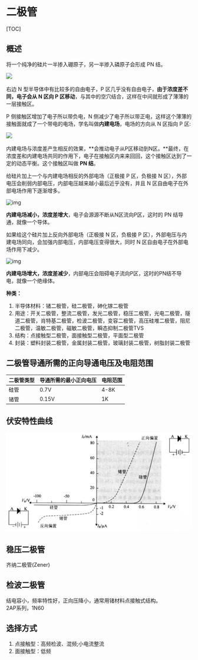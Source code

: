 # 二极管

[TOC]

## 概述

将一个纯净的硅片一半掺入硼原子，另一半掺入磷原子会形成 PN 结。

 ![](../../../Image/p/pn结.jpg)

右边 N 型半导体中有比较多的自由电子，P 区几乎没有自由电子，**由于浓度差不同，电子会从 N 区向 P 区移动**，与其中的空穴结合，这样在中间就形成了薄薄的一层接触区。

P 侧接触区增加了电子所以带负电，N 侧减少了电子所以带正电，这样这个薄薄的接触面就成了一个带电的电场，学名叫做**内建电场**，电场的方向从 N 区指向 P 区:

 ![](../../../Image/p/pn结1.jpg)

内建电场与浓度差产生相反的效果，**会推动电子从P区移动到N区。**最终，在浓度差和内建电场共同的作用下，电子在接触区内来来回回，这个接触区达到了一定的动态平衡。这个接触区叫做 **PN 结**。

给硅片加上一个与内建电场相反的外部电场（正极接 P 区，负极接 N 区），外部电压会削弱内部电压，内部电压越来越小最后近乎没有，并且 N 区自由电子在外部电场作用下逐渐增多。

 ![img](../../../Image/p/pn结2.jpg)

**内建电场减小，浓度差增大**，电子会源源不断从N区流向P区，这时的 PN 结导通，就像一个导体。

如果给这个硅片加上反向外部电场（正极接 N 区，负极接 P 区），外部电压与内建电场同向，会加强内部电压，内部电压变得很大，同时 N 区自由电子在外部电场作用下减少。

 ![img](../../../Image/p/pn结3.jpg)

**内建电场增大，浓度差减少**，内部电压会阻碍电子流向P区，这时的PN结不导电，就像一个绝缘体。

**种类：**

1. 半导体材料：锗二极管，硅二极管，砷化镓二极管
2. 用途：开关二极管，整流二极管，发光二极管，稳压二极管，光电二极管，隧道二极管，肖特基二极管，检波二极管，变容二极管，高压硅堆二极管，阻尼二极管，温敏二极管，磁敏二极管，瞬态抑制二极管TVS
3. 结构：点接触型二极管，面接触型二极管，平面型二极管
4. 封装：塑料封装二极管，金属封装二极管，玻璃封装二极管，树脂封装二极管  

## 二极管导通所需的正向导通电压及电阻范围
| 二极管类型 | 导通所需的最小正向电压 | 电阻范围 |
|------------|------------------------|----------|
| 硅管       | 0.7V                   | 4-8K     |
| 锗管       | 0.15V                  | 1K       |

## 伏安特性曲线

![](../../../Image/a/a.png)

## 稳压二极管
齐纳二极管(Zener)

## 检波二极管
结电容小，频率特性好，正向压降小，通常用锗材料点接触式结构。  
2AP系列，1N60

## 选择方式
1. 点接触型：高频检波、混频;小电流整流
2. 面接触型：低频
